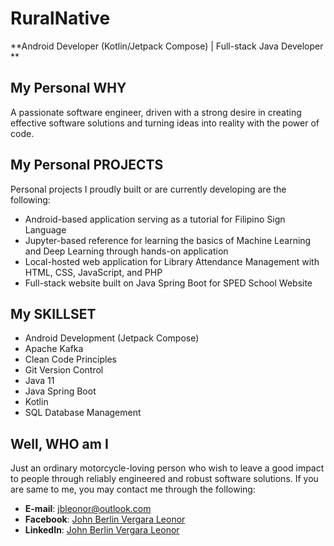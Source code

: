 # RuralNative
**Android Developer (Kotlin/Jetpack Compose) | Full-stack Java Developer **

## My Personal WHY
A passionate software engineer, driven with a strong desire in creating effective software solutions and turning ideas into reality with the power of code. 

## My Personal PROJECTS
Personal projects I proudly built or are currently developing are the following:
- Android-based application serving as a tutorial for Filipino Sign Language
- Jupyter-based reference for learning the basics of Machine Learning and Deep Learning through hands-on application
- Local-hosted web application for Library Attendance Management with HTML, CSS, JavaScript, and PHP
- Full-stack website built on Java Spring Boot for SPED School Website

## My SKILLSET
* Android Development (Jetpack Compose)
* Apache Kafka
* Clean Code Principles
* Git Version Control
* Java 11
* Java Spring Boot
* Kotlin
* SQL Database Management

## Well, WHO am I
Just an ordinary motorcycle-loving person who wish to leave a good impact to people through reliably engineered and robust software solutions.
If you are same to me, you may contact me through the following:
- **E-mail**: jbleonor@outlook.com
- **Facebook**: [John Berlin Vergara Leonor](https://www.facebook.com/jb.leonor.2001)
- **LinkedIn**: [John Berlin Vergara Leonor](https://www.linkedin.com/in/johnberlinleonor/)  
